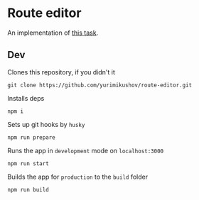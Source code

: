 # Route editor

An implementation of [this task](https://dl.funbox.ru/qt-js.pdf).

## Dev

Clones this repository, if you didn't it

```
git clone https://github.com/yurimikushov/route-editor.git
```

Installs deps

```
npm i
```

Sets up git hooks by `husky`

```
npm run prepare
```

Runs the app in `development` mode on `localhost:3000`

```
npm run start
```

Builds the app for `production` to the `build` folder

```
npm run build
```

